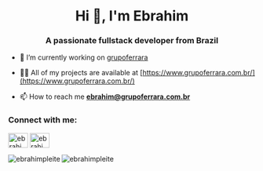<h1 align="center">Hi 👋, I'm Ebrahim</h1>
<h3 align="center">A passionate fullstack developer from Brazil</h3>

- 🔭 I’m currently working on [grupoferrara](https://github.com/grupoferrara)

- 👨‍💻 All of my projects are available at [https://www.grupoferrara.com.br/](https://www.grupoferrara.com.br/)

- 📫 How to reach me **ebrahim@grupoferrara.com.br**

<h3 align="left">Connect with me:</h3>
<p align="left">
<a href="https://linkedin.com/in/ebrahimpleite" target="blank"><img align="center" src="https://raw.githubusercontent.com/rahuldkjain/github-profile-readme-generator/master/src/images/icons/Social/linked-in-alt.svg" alt="ebrahimpleite" height="30" width="40" /></a>
<a href="https://instagram.com/ebrahimpleite" target="blank"><img align="center" src="https://raw.githubusercontent.com/rahuldkjain/github-profile-readme-generator/master/src/images/icons/Social/instagram.svg" alt="ebrahimpleite" height="30" width="40" /></a>
</p>

<p><img align="left" src="https://github-readme-stats.vercel.app/api/top-langs?username=ebrahimpleite&show_icons=true&locale=en&layout=compact" alt="ebrahimpleite" /></p>

<p><img align="center" src="https://github-readme-streak-stats.herokuapp.com/?user=ebrahimpleite&" alt="ebrahimpleite" /></p>

